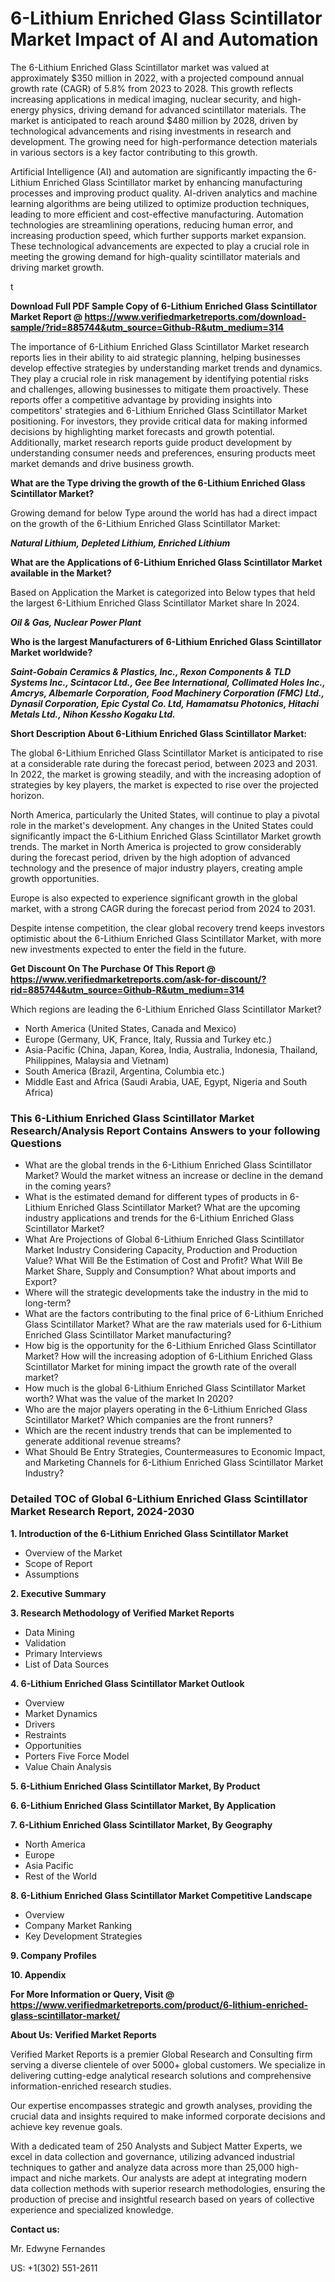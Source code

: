 <meta name="title" content="Global 6-Lithium Enriched Glass Scintillator Market Impact of AI and Automation"><meta name="description" content="The 6-Lithium Enriched Glass Scintillator market was valued at approximately $350 million in 2022, with a projected compound annual growth rate (CAGR) of 5.8% from 202"><meta name="title" content="6-Lithium Enriched Glass Scintillator Market Size, Share, Scope, Trends, Growth, Opportunities, Analysis, Forecast"><h1>6-Lithium Enriched Glass Scintillator Market Impact of AI and Automation</h1><p>The 6-Lithium Enriched Glass Scintillator market was valued at approximately $350 million in 2022, with a projected compound annual growth rate (CAGR) of 5.8% from 2023 to 2028. This growth reflects increasing applications in medical imaging, nuclear security, and high-energy physics, driving demand for advanced scintillator materials. The market is anticipated to reach around $480 million by 2028, driven by technological advancements and rising investments in research and development. The growing need for high-performance detection materials in various sectors is a key factor contributing to this growth.</p><p>Artificial Intelligence (AI) and automation are significantly impacting the 6-Lithium Enriched Glass Scintillator market by enhancing manufacturing processes and improving product quality. AI-driven analytics and machine learning algorithms are being utilized to optimize production techniques, leading to more efficient and cost-effective manufacturing. Automation technologies are streamlining operations, reducing human error, and increasing production speed, which further supports market expansion. These technological advancements are expected to play a crucial role in meeting the growing demand for high-quality scintillator materials and driving market growth.</p>t</p><p id="" class=""><strong>Download Full PDF Sample Copy of 6-Lithium Enriched Glass Scintillator Market Report @ <a href="https://www.verifiedmarketreports.com/download-sample/?rid=885744&utm_source=Github-R&utm_medium=314" target="_blank">https://www.verifiedmarketreports.com/download-sample/?rid=885744&utm_source=Github-R&utm_medium=314</a></strong></p><p>The importance of&nbsp;6-Lithium Enriched Glass Scintillator Market research reports lies in their ability to aid strategic planning, helping businesses develop effective strategies by understanding market trends and dynamics. They play a crucial role in risk management by identifying potential risks and challenges, allowing businesses to mitigate them proactively. These reports offer a competitive advantage by providing insights into competitors' strategies and 6-Lithium Enriched Glass Scintillator Market positioning. For investors, they provide critical data for making informed decisions by highlighting market forecasts and growth potential. Additionally, market research reports guide product development by understanding consumer needs and preferences, ensuring products meet market demands and drive business growth.</p><p><strong>What are the&nbsp;Type driving the growth of the 6-Lithium Enriched Glass Scintillator Market?</strong></p><p id="" class="">Growing demand for below Type around the world has had a direct impact on the growth of the 6-Lithium Enriched Glass Scintillator Market:</p><em><strong>Natural Lithium, Depleted Lithium, Enriched Lithium</strong></em></p><strong>What are the&nbsp;Applications&nbsp;of 6-Lithium Enriched Glass Scintillator Market available in the Market?</strong></p><p id="" class="">Based on Application the Market is categorized into Below types that held the largest 6-Lithium Enriched Glass Scintillator Market share In 2024.</p><em><strong>Oil & Gas, Nuclear Power Plant</strong></em></p><strong>Who is the largest Manufacturers of 6-Lithium Enriched Glass Scintillator Market worldwide?</strong></p><p><em><strong>Saint-Gobain Ceramics & Plastics, Inc., Rexon Components & TLD Systems Inc., Scintacor Ltd., Gee Bee International, Collimated Holes Inc., Amcrys, Albemarle Corporation, Food Machinery Corporation (FMC) Ltd., Dynasil Corporation, Epic Cystal Co. Ltd, Hamamatsu Photonics, Hitachi Metals Ltd., Nihon Kessho Kogaku Ltd.</strong></em></p><p id="" class=""><strong>Short Description About 6-Lithium Enriched Glass Scintillator Market:</strong></p><p>The global 6-Lithium Enriched Glass Scintillator Market is anticipated to rise at a considerable rate during the forecast period, between 2023 and 2031. In 2022, the market is growing steadily, and with the increasing adoption of strategies by key players, the market is expected to rise over the projected horizon.</p><p>North America, particularly the United States, will continue to play a pivotal role in the market's development. Any changes in the United States could significantly impact the 6-Lithium Enriched Glass Scintillator Market growth trends. The market in North America is projected to grow considerably during the forecast period, driven by the high adoption of advanced technology and the presence of major industry players, creating ample growth opportunities.</p><p>Europe is also expected to experience significant growth in the global market, with a strong CAGR during the forecast period from 2024 to 2031.</p><p>Despite intense competition, the clear global recovery trend keeps investors optimistic about the 6-Lithium Enriched Glass Scintillator Market, with more new investments expected to enter the field in the future.</p><p id="" class=""><strong>Get Discount On The Purchase Of This Report @ <a href="https://www.verifiedmarketreports.com/ask-for-discount/?rid=885744&utm_source=Github-R&utm_medium=314" target="_blank">https://www.verifiedmarketreports.com/ask-for-discount/?rid=885744&utm_source=Github-R&utm_medium=314</a></strong></p>Which regions are leading the 6-Lithium Enriched Glass Scintillator Market?</p><ul><li>North America (United States, Canada and Mexico)</li><li>Europe (Germany, UK, France, Italy, Russia and Turkey etc.)</li><li>Asia-Pacific (China, Japan, Korea, India, Australia, Indonesia, Thailand, Philippines, Malaysia and Vietnam)</li><li>South America (Brazil, Argentina, Columbia etc.)</li><li>Middle East and Africa (Saudi Arabia, UAE, Egypt, Nigeria and South Africa)</li></ul><h3 id="" class="">This 6-Lithium Enriched Glass Scintillator Market Research/Analysis Report Contains Answers to your following Questions</h3><ul><li>What are the global trends in the 6-Lithium Enriched Glass Scintillator Market? Would the market witness an increase or decline in the demand in the coming years?</li><li>What is the estimated demand for different types of products in 6-Lithium Enriched Glass Scintillator Market? What are the upcoming industry applications and trends for the 6-Lithium Enriched Glass Scintillator Market?</li><li>What Are Projections of Global 6-Lithium Enriched Glass Scintillator Market Industry Considering Capacity, Production and Production Value? What Will Be the Estimation of Cost and Profit? What Will Be Market Share, Supply and Consumption? What about imports and Export?</li><li>Where will the strategic developments take the industry in the mid to long-term?</li><li>What are the factors contributing to the final price of 6-Lithium Enriched Glass Scintillator Market? What are the raw materials used for 6-Lithium Enriched Glass Scintillator Market manufacturing?</li><li>How big is the opportunity for the 6-Lithium Enriched Glass Scintillator Market? How will the increasing adoption of 6-Lithium Enriched Glass Scintillator Market for mining impact the growth rate of the overall market?</li><li>How much is the global 6-Lithium Enriched Glass Scintillator Market worth? What was the value of the market In 2020?</li><li>Who are the major players operating in the 6-Lithium Enriched Glass Scintillator Market? Which companies are the front runners?</li><li>Which are the recent industry trends that can be implemented to generate additional revenue streams?</li><li>What Should Be Entry Strategies, Countermeasures to Economic Impact, and Marketing Channels for 6-Lithium Enriched Glass Scintillator Market Industry?</li></ul><h3 id="" class="">Detailed TOC of Global 6-Lithium Enriched Glass Scintillator Market Research Report, 2024-2030</h3><p id="" class=""><strong>1. Introduction of the 6-Lithium Enriched Glass Scintillator Market</strong></p><ul><li>Overview of the Market</li><li>Scope of Report</li><li>Assumptions</li></ul><p id="" class=""><strong>2. Executive Summary</strong></p><p id="" class=""><strong>3. Research Methodology of Verified Market Reports</strong></p><ul><li>Data Mining</li><li>Validation</li><li>Primary Interviews</li><li>List of Data Sources</li></ul><p id="" class=""><strong>4. 6-Lithium Enriched Glass Scintillator Market Outlook</strong></p><ul><li>Overview</li><li>Market Dynamics</li><li>Drivers</li><li>Restraints</li><li>Opportunities</li><li>Porters Five Force Model</li><li>Value Chain Analysis</li></ul><p id="" class=""><strong>5. 6-Lithium Enriched Glass Scintillator Market, By Product</strong></p><p id="" class=""><strong>6. 6-Lithium Enriched Glass Scintillator Market, By Application</strong></p><p id="" class=""><strong>7. 6-Lithium Enriched Glass Scintillator Market, By Geography</strong></p><ul><li>North America</li><li>Europe</li><li>Asia Pacific</li><li>Rest of the World</li></ul><p id="" class=""><strong>8. 6-Lithium Enriched Glass Scintillator Market Competitive Landscape</strong></p><ul><li>Overview</li><li>Company Market Ranking</li><li>Key Development Strategies</li></ul><p id="" class=""><strong>9. Company Profiles</strong></p><p id="" class=""><strong>10. Appendix</strong></p><p id="" class=""><strong>For More Information or Query, Visit @ <a href="https://www.verifiedmarketreports.com/product/6-lithium-enriched-glass-scintillator-market/" target="_blank">https://www.verifiedmarketreports.com/product/6-lithium-enriched-glass-scintillator-market/</a></strong></p><p id="" class=""><strong>About Us: Verified Market Reports</strong></p><p id="" class="">Verified Market Reports is a premier Global Research and Consulting firm serving a diverse clientele of over 5000+ global customers. We specialize in delivering cutting-edge analytical research solutions and comprehensive information-enriched research studies.</p><p id="" class="">Our expertise encompasses strategic and growth analyses, providing the crucial data and insights required to make informed corporate decisions and achieve key revenue goals.</p><p id="" class="">With a dedicated team of 250 Analysts and Subject Matter Experts, we excel in data collection and governance, utilizing advanced industrial techniques to gather and analyze data across more than 25,000 high-impact and niche markets. Our analysts are adept at integrating modern data collection methods with superior research methodologies, ensuring the production of precise and insightful research based on years of collective experience and specialized knowledge.</p><p id="" class=""><strong>Contact us:</strong></p><p id="" class="">Mr. Edwyne Fernandes</p><p id="" class="">US: +1(302) 551-2611</p>